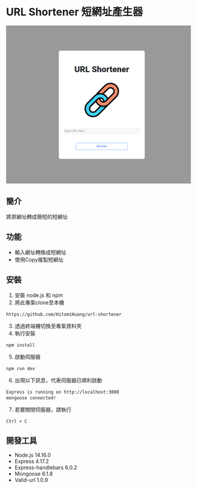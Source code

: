 # URL Shortener 短網址產生器
![image](./public/images/2-3_A11.PNG)
## 簡介
將原網址轉成簡短的短網址
## 功能
- 輸入網址轉換成短網址
- 使用Copy複製短網址
## 安裝
1. 安裝 node.js 和 npm
2. 將此專案clone至本機
```
https://github.com/HitomiHuang/url-shortener
```
3. 透過終端機切換至專案資料夾
4. 執行安裝
```
npm install
```
5. 啟動伺服器
```
npm run dev
```
6. 出現以下訊息，代表伺服器已順利啟動
```
Express is running on http://localhost:3000
mongoose connected!
```
7. 若要關閉伺服器，請執行
```
Ctrl + C
```
## 開發工具
- Node.js 14.16.0
- Express 4.17.2
- Express-handlebars 6.0.2
- Mongoose 6.1.8
- Valid-url 1.0.9
